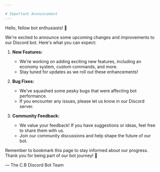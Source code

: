 ```yaml
---

# Important Announcement
---
```


Hello, fellow bot enthusiasts! 🤖

We're excited to announce some upcoming changes and improvements to our Discord bot. Here's what you can expect:

1. **New Features:**
   - We're working on adding exciting new features, including an economy system, custom commands, and more.
   - Stay tuned for updates as we roll out these enhancements!

2. **Bug Fixes:**
   - We've squashed some pesky bugs that were affecting bot performance.
   - If you encounter any issues, please let us know in our Discord server.

3. **Community Feedback:**
   - We value your feedback! If you have suggestions or ideas, feel free to share them with us.
   - Join our community discussions and help shape the future of our bot.

Remember to bookmark this page to stay informed about our progress. Thank you for being part of our bot journey! 🎉

— The C.B Discord Bot Team
